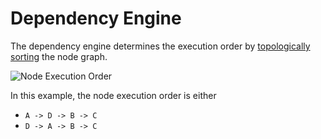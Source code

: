 # Dependency Engine

The dependency engine determines the execution order by [topologically sorting](https://en.wikipedia.org/wiki/Topological_sorting) the node graph.

![Node Execution Order](public/img/node_execution_order.png)

In this example, the node execution order is either

-   `A -> D -> B -> C`
-   `D -> A -> B -> C`